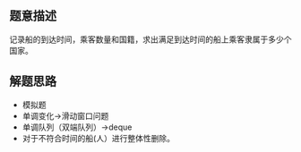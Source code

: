 ## 题意描述 ##
记录船的到达时间，乘客数量和国籍，求出满足到达时间的船上乘客隶属于多少个国家。
## 解题思路 ##
* 模拟题
* 单调变化->滑动窗口问题
* 单调队列（双端队列）->deque
* 对于不符合时间的船(人）进行整体性删除。